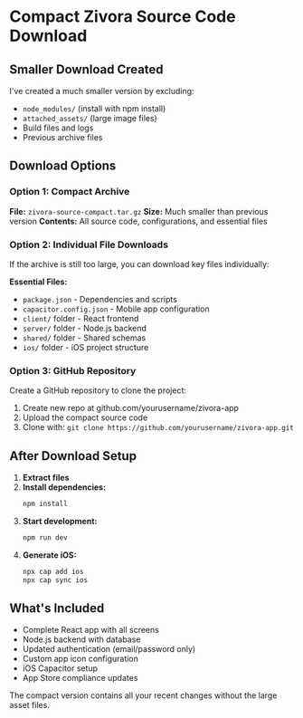 # Compact Zivora Source Code Download

## Smaller Download Created

I've created a much smaller version by excluding:
- `node_modules/` (install with npm install)
- `attached_assets/` (large image files)
- Build files and logs
- Previous archive files

## Download Options

### Option 1: Compact Archive
**File:** `zivora-source-compact.tar.gz` 
**Size:** Much smaller than previous version
**Contents:** All source code, configurations, and essential files

### Option 2: Individual File Downloads
If the archive is still too large, you can download key files individually:

**Essential Files:**
- `package.json` - Dependencies and scripts
- `capacitor.config.json` - Mobile app configuration
- `client/` folder - React frontend
- `server/` folder - Node.js backend
- `shared/` folder - Shared schemas
- `ios/` folder - iOS project structure

### Option 3: GitHub Repository
Create a GitHub repository to clone the project:
1. Create new repo at github.com/yourusername/zivora-app
2. Upload the compact source code
3. Clone with: `git clone https://github.com/yourusername/zivora-app.git`

## After Download Setup

1. **Extract files**
2. **Install dependencies:**
   ```bash
   npm install
   ```
3. **Start development:**
   ```bash
   npm run dev
   ```
4. **Generate iOS:**
   ```bash
   npx cap add ios
   npx cap sync ios
   ```

## What's Included

- Complete React app with all screens
- Node.js backend with database
- Updated authentication (email/password only)
- Custom app icon configuration
- iOS Capacitor setup
- App Store compliance updates

The compact version contains all your recent changes without the large asset files.